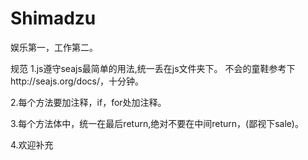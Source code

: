 Shimadzu
========
娱乐第一，工作第二。

规范
1.js遵守seajs最简单的用法,统一丢在js文件夹下。
不会的童鞋参考下http://seajs.org/docs/，十分钟。

2.每个方法要加注释，if，for处加注释。

3.每个方法体中，统一在最后return,绝对不要在中间return，(鄙视下sale)。

4.欢迎补充

